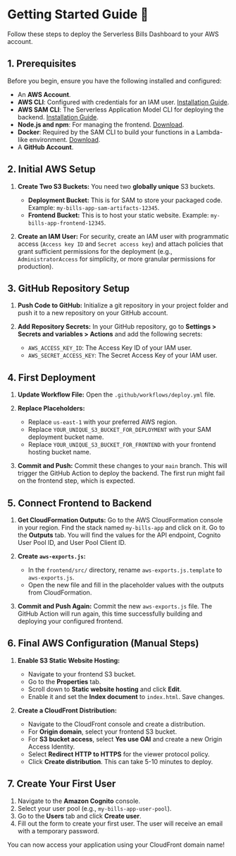 # Getting Started Guide 🚀

Follow these steps to deploy the Serverless Bills Dashboard to your AWS account.

## 1. Prerequisites

Before you begin, ensure you have the following installed and configured:
* An **AWS Account**.
* **AWS CLI**: Configured with credentials for an IAM user. [Installation Guide](https://docs.aws.amazon.com/cli/latest/userguide/getting-started-install.html).
* **AWS SAM CLI**: The Serverless Application Model CLI for deploying the backend. [Installation Guide](https://docs.aws.amazon.com/serverless-application-model/latest/developerguide/serverless-sam-cli-install.html).
* **Node.js and npm**: For managing the frontend. [Download](https://nodejs.org/).
* **Docker**: Required by the SAM CLI to build your functions in a Lambda-like environment. [Download](https://www.docker.com/products/docker-desktop/).
* A **GitHub Account**.

## 2. Initial AWS Setup

1.  **Create Two S3 Buckets:** You need two **globally unique** S3 buckets.
    * **Deployment Bucket:** This is for SAM to store your packaged code. Example: `my-bills-app-sam-artifacts-12345`.
    * **Frontend Bucket:** This is to host your static website. Example: `my-bills-app-frontend-12345`.
    
2.  **Create an IAM User:** For security, create an IAM user with programmatic access (`Access key ID` and `Secret access key`) and attach policies that grant sufficient permissions for the deployment (e.g., `AdministratorAccess` for simplicity, or more granular permissions for production).

## 3. GitHub Repository Setup

1.  **Push Code to GitHub:** Initialize a git repository in your project folder and push it to a new repository on your GitHub account.

2.  **Add Repository Secrets:** In your GitHub repository, go to **Settings > Secrets and variables > Actions** and add the following secrets:
    * `AWS_ACCESS_KEY_ID`: The Access Key ID of your IAM user.
    * `AWS_SECRET_ACCESS_KEY`: The Secret Access Key of your IAM user.

## 4. First Deployment

1.  **Update Workflow File:** Open the `.github/workflows/deploy.yml` file.
2.  **Replace Placeholders:**
    * Replace `us-east-1` with your preferred AWS region.
    * Replace `YOUR_UNIQUE_S3_BUCKET_FOR_DEPLOYMENT` with your SAM deployment bucket name.
    * Replace `YOUR_UNIQUE_S3_BUCKET_FOR_FRONTEND` with your frontend hosting bucket name.

3.  **Commit and Push:** Commit these changes to your `main` branch. This will trigger the GitHub Action to deploy the backend. The first run might fail on the frontend step, which is expected.

## 5. Connect Frontend to Backend

1.  **Get CloudFormation Outputs:** Go to the AWS CloudFormation console in your region. Find the stack named `my-bills-app` and click on it. Go to the **Outputs** tab. You will find the values for the API endpoint, Cognito User Pool ID, and User Pool Client ID.

2.  **Create `aws-exports.js`:**
    * In the `frontend/src/` directory, rename `aws-exports.js.template` to `aws-exports.js`.
    * Open the new file and fill in the placeholder values with the outputs from CloudFormation.

3.  **Commit and Push Again:** Commit the new `aws-exports.js` file. The GitHub Action will run again, this time successfully building and deploying your configured frontend.

## 6. Final AWS Configuration (Manual Steps)

1.  **Enable S3 Static Website Hosting:**
    * Navigate to your frontend S3 bucket.
    * Go to the **Properties** tab.
    * Scroll down to **Static website hosting** and click **Edit**.
    * Enable it and set the **Index document** to `index.html`. Save changes.

2.  **Create a CloudFront Distribution:**
    * Navigate to the CloudFront console and create a distribution.
    * For **Origin domain**, select your frontend S3 bucket.
    * For **S3 bucket access**, select **Yes use OAI** and create a new Origin Access Identity.
    * Select **Redirect HTTP to HTTPS** for the viewer protocol policy.
    * Click **Create distribution**. This can take 5-10 minutes to deploy.

## 7. Create Your First User

1.  Navigate to the **Amazon Cognito** console.
2.  Select your user pool (e.g., `my-bills-app-user-pool`).
3.  Go to the **Users** tab and click **Create user**.
4.  Fill out the form to create your first user. The user will receive an email with a temporary password.

You can now access your application using your CloudFront domain name!